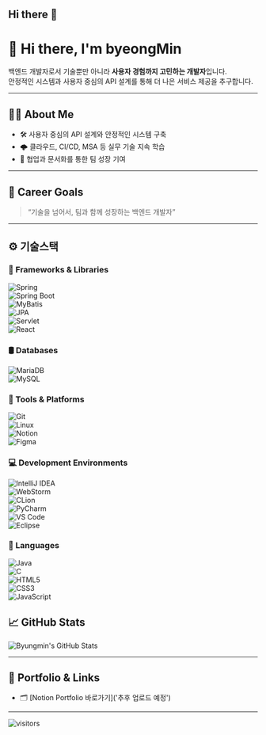 ## Hi there 👋

<!--
**Nodabp/Nodabp** is a ✨ _special_ ✨ repository because its `README.md` (this file) appears on your GitHub profile.

Here are some ideas to get you started:

- 🔭 I’m currently working on ...
- 🌱 I’m currently learning ...
- 👯 I’m looking to collaborate on ...
- 🤔 I’m looking for help with ...
- 💬 Ask me about ...
- 📫 How to reach me: ...
- 😄 Pronouns: ...
- ⚡ Fun fact: ...
-->

# 👋 Hi there, I'm byeongMin

백엔드 개발자로서 기술뿐만 아니라 **사용자 경험까지 고민하는 개발자**입니다.  
안정적인 시스템과 사용자 중심의 API 설계를 통해 더 나은 서비스 제공을 추구합니다.

---

## 🧑‍💻 About Me

- 🛠️ 사용자 중심의 API 설계와 안정적인 시스템 구축
- 🌩️ 클라우드, CI/CD, MSA 등 실무 기술 지속 학습
- 🤝 협업과 문서화를 통한 팀 성장 기여

---

## 🎯 Career Goals

> “기술을 넘어서, 팀과 함께 성장하는 백엔드 개발자”

---

## ⚙️ 기술스택

### 🧱 Frameworks & Libraries  
![Spring](https://img.shields.io/badge/Spring-6DB33F?logo=spring&logoColor=white)  
![Spring Boot](https://img.shields.io/badge/Spring%20Boot-6DB33F?logo=springboot&logoColor=white)  
![MyBatis](https://img.shields.io/badge/MyBatis-00416A?logo=MySQL&logoColor=white)  
![JPA](https://img.shields.io/badge/JPA-007396?logo=java&logoColor=white)  
![Servlet](https://img.shields.io/badge/Servlet-F8981D?logo=java&logoColor=white)  
![React](https://img.shields.io/badge/React-61DAFB?logo=react&logoColor=black)  

### 🛢️ Databases  
![MariaDB](https://img.shields.io/badge/MariaDB-003545?logo=mariadb&logoColor=white)  
![MySQL](https://img.shields.io/badge/MySQL-4479A1?logo=mysql&logoColor=white)  

### 🧰 Tools & Platforms  
![Git](https://img.shields.io/badge/Git-F05032?logo=git&logoColor=white)  
![Linux](https://img.shields.io/badge/Linux-FCC624?logo=linux&logoColor=black)  
![Notion](https://img.shields.io/badge/Notion-000000?logo=notion&logoColor=white)  
![Figma](https://img.shields.io/badge/Figma-F24E1E?logo=figma&logoColor=white)  

### 💻 Development Environments  
![IntelliJ IDEA](https://img.shields.io/badge/IntelliJ%20IDEA-000000?logo=intellij-idea&logoColor=white)  
![WebStorm](https://img.shields.io/badge/WebStorm-00C0F1?logo=webstorm&logoColor=white)  
![CLion](https://img.shields.io/badge/CLion-000000?logo=clion&logoColor=white)  
![PyCharm](https://img.shields.io/badge/PyCharm-000000?logo=pycharm&logoColor=white)  
![VS Code](https://img.shields.io/badge/VS%20Code-007ACC?logo=visual-studio-code&logoColor=white)  
![Eclipse](https://img.shields.io/badge/Eclipse-2C2255?logo=eclipse&logoColor=white)  

### 💬 Languages  
![Java](https://img.shields.io/badge/Java-007396?logo=java&logoColor=white)  
![C](https://img.shields.io/badge/C-A8B9CC?logo=c&logoColor=black)  
![HTML5](https://img.shields.io/badge/HTML5-E34F26?logo=html5&logoColor=white)  
![CSS3](https://img.shields.io/badge/CSS3-1572B6?logo=css3&logoColor=white)  
![JavaScript](https://img.shields.io/badge/JavaScript-F7DF1E?logo=javascript&logoColor=black)  
## 📈 GitHub Stats

![Byungmin's GitHub Stats](https://github-readme-stats.vercel.app/api?username=YOUR_GITHUB_ID&show_icons=true&theme=dracula)

---

## 📌 Portfolio & Links

- 🗂️ [Notion Portfolio 바로가기]('추후 업로드 예정')

---

<!-- 방문자 수 뱃지를 원하신다면 아래 코드를 추가하세요 -->
![visitors](https://visitor-badge.glitch.me/badge?page_id=YOUR_GITHUB_ID)


